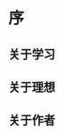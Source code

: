 <!--
 * @Author: your name
 * @Date: 2020-10-31 20:53:24
 * @LastEditTime: 2020-11-02 20:07:28
 * @LastEditors: Please set LastEditors
 * @Description: In User Settings Edit
 * @FilePath: /Blogs/README.md
-->
# 序
## 关于学习

## 关于理想

## 关于作者
  
